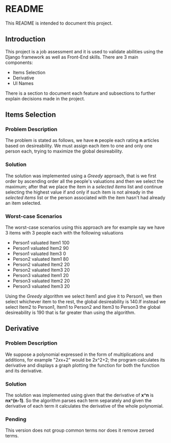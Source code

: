 # README
This README is intended to document this project.

## Introduction

This project is a job assessment and it is used to validate abilities using the Django framework as well as Front-End skills.
There are 3 main components:
- Items Selection
- Derivative
- UI Names

There is a section to document each feature and subsections to further explain decisions made in the project.


## Items Selection

### Problem Description

The problem is stated as follows, we have **n** people each rating **n** articles based on desireability.
We must assign each item to one and only one person each, trying to maximize the global desireability.

### Solution

The solution was implemented using a *Greedy* approach, that is we first order by ascending order all the people's valuations and then we  select the maximum; after that we place the item in a *selected items* list and continue selecting the highest value if and only if such item is not already in the *selected items* list or the person associated with the item hasn't had already an item selected.

### Worst-case Scenarios

The worst-case scenarios using this approach are for example say we have 3 items with 3 people each with the following valuations

- Person1 valuated Item1 100
- Person1 valuated Item2 90
- Person1 valuated Item3 0
- Person2 valuated Item1 80
- Person2 valuated Item2 20
- Person2 valuated Item3 20
- Person3 valuated Item1 20
- Person3 valuated Item2 20
- Person3 valuated Item3 20

Using the *Greedy* algorithm we select Item1 and give it to Person1, we then select whichever item to the rest, the global desireability is 140.If instead we select Item2 to Person1, Item1 to Person2 and Item3 to Person3 the global desireability is 190 that is far greater than using the algorithm.

## Derivative

### Problem Description

We suppose a polynomial expressed in the form of multiplications and additions, for example "2*x*x+2"
would be 2x^2+2; the program calculates its derivative and displays a graph plotting the function for both the function and its derivative.

### Solution

The solution was implemented using given that the derivative of **x^n** is **nx^(n-1)**.
So the algorithm parses each term separately and given the derivative of each term it calculates the derivative of the whole polynomial.

### Pending

This version does not group common terms nor does it remove zeroed terms.
